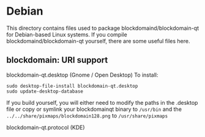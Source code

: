 
Debian
====================
This directory contains files used to package blockdomaind/blockdomain-qt
for Debian-based Linux systems. If you compile blockdomaind/blockdomain-qt yourself, there are some useful files here.

## blockdomain: URI support ##


blockdomain-qt.desktop  (Gnome / Open Desktop)
To install:

	sudo desktop-file-install blockdomain-qt.desktop
	sudo update-desktop-database

If you build yourself, you will either need to modify the paths in
the .desktop file or copy or symlink your blockdomainqt binary to `/usr/bin`
and the `../../share/pixmaps/blockdomain128.png` to `/usr/share/pixmaps`

blockdomain-qt.protocol (KDE)

